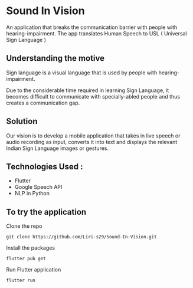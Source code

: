 # Sound In Vision

An application that breaks the communication barrier with people with hearing-impairment. The app translates Human Speech to USL ( Universal Sign Language )

## Understanding the motive
Sign language is a visual language that is used by people with hearing-impairment.

Due to the considerable time required in learning Sign Language, it becomes difficult to communicate with specially-abled people and thus creates a communication gap.

## Solution
Our vision is to develop a mobile application that takes in live speech or audio recording as input, converts it into text and displays the relevant Indian Sign Language images or gestures.

## Technologies Used :
  - Flutter
  - Google Speech API
  - NLP in Python

## To try the application
Clone the repo
```
git clone https://github.com/Liri-s29/Sound-In-Vision.git
```

Install the packages
```
flutter pub get
```

Run Flutter application
```
flutter run
```
